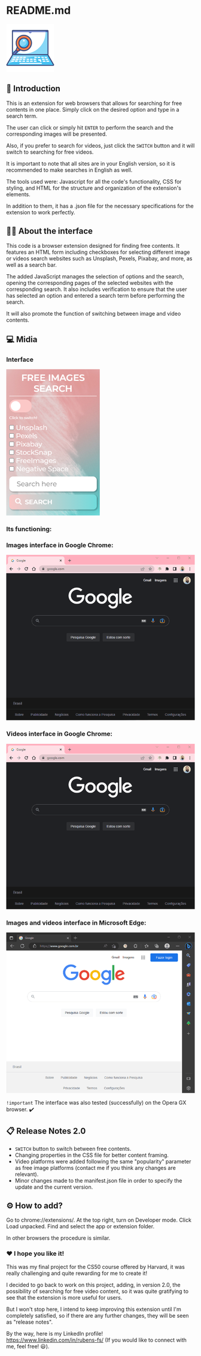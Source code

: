 # README.md

![icon-128px](imgs/icon-128.png)

## 📌 Introduction

This is an extension for web browsers that allows for searching for free contents in one place. Simply click on the desired option and type in a search term. 

The user can click or simply hit `ENTER` to perform the search and the corresponding images will be presented.

Also, if you prefer to search for videos, just click the `SWITCH` button and it will switch to searching for free videos.

It is important to note that all sites are in your English version, so it is recommended to make searches in English as well. 

The tools used were:
Javascript for all the code's functionality, CSS for styling, and HTML for the structure and organization of the extension's elements.

In addition to them, it has a .json file for the necessary specifications for the extension to work perfectly.

## 👨‍💻 About the interface

This code is a browser extension designed for finding free contents. It features an HTML form including checkboxes for selecting different image or videos search websites such as Unsplash, Pexels, Pixabay, and more, as well as a search bar.

The added JavaScript manages the selection of options and the search, opening the corresponding pages of the selected websites with the corresponding search. It also includes verification to ensure that the user has selected an option and entered a search term before performing the search.

It will also promote the function of switching between image and video contents.

## 💻 Midia

### Interface

![home-page](imgs/home.png)

### Its functioning:

### Images interface in Google Chrome:

![Images interface in Google Chrome.](/imgs/demo-images-google-chrome.gif)

### Videos interface in Google Chrome:

![Videos interface in Google Chrome.](/imgs/demo-videos-google-chrome.gif)

### Images and videos interface in Microsoft Edge:

![Images and videos interface in Microsoft Edge.](/imgs/demo-microsoft-edge.gif)

`!important` The interface was also tested (successfully) on the Opera GX browser. ✔️

## 📋 Release Notes 2.0

- `SWITCH` button to switch between free contents.
- Changing properties in the CSS file for better content framing.
- Video platforms were added following the same "popularity" parameter as free image platforms (contact me if you think any changes are relevant).
- Minor changes made to the manifest.json file in order to specify the update and the current version.

## ⚙ How to add?

Go to chrome://extensions/. At the top right, turn on Developer mode. Click Load unpacked. Find and select the app or extension folder.

In other browsers the procedure is similar.

### ❤️ I hope you like it!

This was my final project for the CS50 course offered by Harvard, it was really challenging and quite rewarding for me to create it!

I decided to go back to work on this project, adding, in version 2.0, the possibility of searching for free video content, so it was quite gratifying to see that the extension is more useful for users.

But I won't stop here, I intend to keep improving this extension until I'm completely satisfied, so if there are any further changes, they will be seen as "release notes".

By the way, here is my LinkedIn profile! https://www.linkedin.com/in/rubens-fs/ (If you would like to connect with me, feel free! 😃).